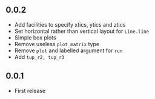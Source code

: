 ## 0.0.2
- Add facilities to specify xtics, ytics and ztics
- Set horizontal rather than vertical layout for `Line.line`
- Simple box plots
- Remove useless `plot_matrix` type
- Remove `plot` and labelled argument for `run`
- Add `tup_r2, tup_r3`

## 0.0.1
- First release
